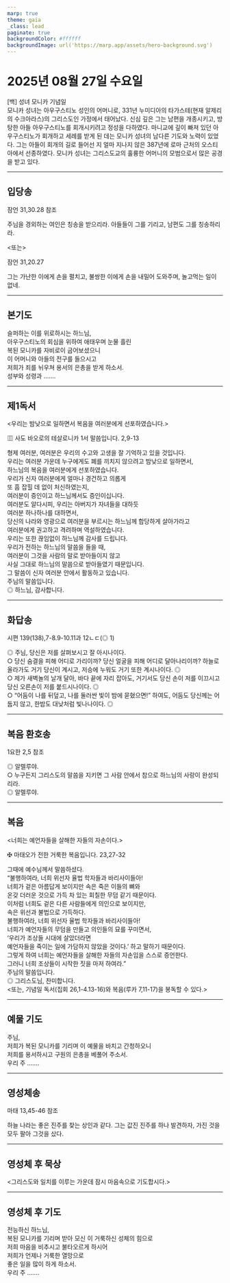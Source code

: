 ```yaml
---
marp: true
theme: gaia
_class: lead
paginate: true
backgroundColor: #ffffff
backgroundImage: url('https://marp.app/assets/hero-background.svg')
---
```


# 2025년 08월 27일 수요일

[백] 성녀 모니카 기념일  
모니카 성녀는 아우구스티노 성인의 어머니로, 331년 누미디아의 타가스테(현재 알제리의 수크아라스)의 그리스도인 가정에서 태어났다. 신심 깊은 그는 남편을 개종시키고, 방탕한 아들 아우구스티노를 회개시키려고 정성을 다하였다. 마니교에 깊이 빠져 있던 아우구스티노가 회개하고 세례를 받게 된 데는 모니카 성녀의 남다른 기도와 노력이 있었다. 그는 아들이 회개의 길로 들어선 지 얼마 지나지 않은 387년에 로마 근처의 오스티아에서 선종하였다. 모니카 성녀는 그리스도교의 훌륭한 어머니의 모범으로서 많은 공경을 받고 있다.




---

## 입당송

잠언 31,30.28 참조

주님을 경외하는 여인은 칭송을 받으리라. 아들들이 그를 기리고, 남편도 그를 칭송하리라.  
  
<또는>  
  
잠언 31,20.27  
  
그는 가난한 이에게 손을 펼치고, 불쌍한 이에게 손을 내밀어 도와주며, 놀고먹는 일이 없네.  


---

## 본기도

슬퍼하는 이를 위로하시는 하느님,  
아우구스티노의 회심을 위하여 애태우며 눈물 흘린  
복된 모니카를 자비로이 굽어보셨으니  
이 어머니와 아들의 전구를 들으시고  
저희가 죄를 뉘우쳐 용서의 은총을 받게 하소서.  
성부와 성령과 …….  
  


---

## 제1독서

<우리는 밤낮으로 일하면서 복음을 여러분에게 선포하였습니다.>

▥ 사도 바오로의 테살로니카 1서 말씀입니다. 2,9-13

형제 여러분, 여러분은 우리의 수고와 고생을 잘 기억하고 있을 것입니다.  
우리는 여러분 가운데 누구에게도 폐를 끼치지 않으려고 밤낮으로 일하면서,  
하느님의 복음을 여러분에게 선포하였습니다.  
우리가 신자 여러분에게 얼마나 경건하고 의롭게  
또 흠 잡힐 데 없이 처신하였는지,  
여러분이 증인이고 하느님께서도 증인이십니다.  
여러분도 알다시피, 우리는 아버지가 자녀들을 대하듯  
여러분 하나하나를 대하면서,  
당신의 나라와 영광으로 여러분을 부르시는 하느님께 합당하게 살아가라고  
여러분에게 권고하고 격려하며 역설하였습니다.  
우리는 또한 끊임없이 하느님께 감사를 드립니다.  
우리가 전하는 하느님의 말씀을 들을 때,  
여러분이 그것을 사람의 말로 받아들이지 않고  
사실 그대로 하느님의 말씀으로 받아들였기 때문입니다.  
그 말씀이 신자 여러분 안에서 활동하고 있습니다.  
주님의 말씀입니다.  
◎ 하느님, 감사합니다.  
  


---

## 화답송

시편 139(138),7-8.9-10.11과 12ㄴㄷ(◎ 1)

◎ 주님, 당신은 저를 살펴보시고 잘 아시나이다.  
○ 당신 숨결을 피해 어디로 가리이까? 당신 얼굴을 피해 어디로 달아나리이까? 하늘로 올라가도 거기 당신이 계시고, 저승에 누워도 거기 또한 계시나이다. ◎  
○ 제가 새벽놀의 날개 달아, 바다 끝에 자리 잡아도, 거기서도 당신 손이 저를 이끄시고 당신 오른손이 저를 붙드시나이다. ◎  
○ “어둠이 나를 뒤덮고, 나를 둘러싼 빛이 밤에 묻혔으면!” 하여도, 어둠도 당신께는 어둡지 않고, 한밤도 대낮처럼 빛나나이다. ◎  
  


---

## 복음 환호송

1요한 2,5 참조

◎ 알렐루야.  
○ 누구든지 그리스도의 말씀을 지키면 그 사람 안에서 참으로 하느님의 사랑이 완성되리라.  
◎ 알렐루야.  
  


---

## 복음

<너희는 예언자들을 살해한 자들의 자손이다.>

✠ 마태오가 전한 거룩한 복음입니다. 23,27-32

그때에 예수님께서 말씀하셨다.  
“불행하여라, 너희 위선자 율법 학자들과 바리사이들아!  
너희가 겉은 아름답게 보이지만 속은 죽은 이들의 뼈와  
온갖 더러운 것으로 가득 차 있는 회칠한 무덤 같기 때문이다.  
이처럼 너희도 겉은 다른 사람들에게 의인으로 보이지만,  
속은 위선과 불법으로 가득하다.  
불행하여라, 너희 위선자 율법 학자들과 바리사이들아!  
너희가 예언자들의 무덤을 만들고 의인들의 묘를 꾸미면서,  
‘우리가 조상들 시대에 살았더라면  
예언자들을 죽이는 일에 가담하지 않았을 것이다.’ 하고 말하기 때문이다.  
그렇게 하여 너희는 예언자들을 살해한 자들의 자손임을 스스로 증언한다.  
그러니 너희 조상들이 시작한 짓을 마저 하여라.”  
주님의 말씀입니다.  
◎ 그리스도님, 찬미합니다.  
<또는, 기념일 독서(집회 26,1-4.13-16)와 복음(루카 7,11-17)을 봉독할 수 있다.>  
  


---

## 예물 기도

주님,  
저희가 복된 모니카를 기리며 이 예물을 바치고 간청하오니  
저희를 용서하시고 구원의 은총을 베풀어 주소서.  
우리 주 …….  
  


---

## 영성체송

마태 13,45-46 참조

하늘 나라는 좋은 진주를 찾는 상인과 같다. 그는 값진 진주를 하나 발견하자, 가진 것을 모두 팔아 그것을 샀다.  
  


---

## 영성체 후 묵상

<그리스도와 일치를 이루는 가운데 잠시 마음속으로 기도합시다.>  


---

## 영성체 후 기도

전능하신 하느님,  
복된 모니카를 기리며 받아 모신 이 거룩하신 성체의 힘으로  
저희 마음을 비추시고 불타오르게 하시어  
저희가 언제나 거룩한 열망으로  
좋은 일을 많이 하게 하소서.  
우리 주 …….